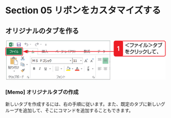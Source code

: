 # Section 05 リボンをカスタマイズする

## オリジナルのタブを作る

![](001.png)

### [Memo] オリジナルタブの作成
新しいタブを作成するには、右の手順に従います。また、既定のタブに新しいグループを追加して、そこにコマンドを追加することもできます。
